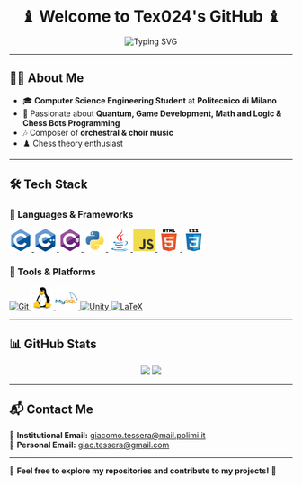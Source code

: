 <h1 align="center">♝ Welcome to Tex024's GitHub ♝</h1>

<p align="center">
  <img src="https://readme-typing-svg.herokuapp.com?font=Fira+Code&pause=1000&color=00A6FF&center=true&vCenter=true&width=500&lines=Computer+Science+Student;Quantum+Computing+Enthusiast;Game+Development;Chess+Bots" alt="Typing SVG">
</p>

---

## 🕵️‍♂ About Me
- 🎓 **Computer Science Engineering Student** at **Politecnico di Milano**  
- 💛 Passionate about **Quantum, Game Development, Math and Logic & Chess Bots Programming**  
- 🎶 Composer of **orchestral & choir music**  
- ♟️ Chess theory enthusiast

---

## 🛠️ Tech Stack  

### 🚀 Languages & Frameworks  
<p align="left">
  <a href="https://en.wikipedia.org/wiki/The_C_Programming_Language" target="_blank"> <img src="https://raw.githubusercontent.com/devicons/devicon/master/icons/c/c-original.svg" alt="C" width="40" height="40"/> </a>
  <a href="https://en.wikipedia.org/wiki/C%2B%2B" target="_blank"> <img src="https://raw.githubusercontent.com/devicons/devicon/master/icons/cplusplus/cplusplus-original.svg" alt="C++" width="40" height="40"/> </a>
  <a href="https://en.wikipedia.org/wiki/C_Sharp_(programming_language)" target="_blank"> <img src="https://raw.githubusercontent.com/devicons/devicon/master/icons/csharp/csharp-original.svg" alt="C#" width="40" height="40"/> </a>
  <a href="https://www.python.org/" target="_blank"> <img src="https://raw.githubusercontent.com/devicons/devicon/master/icons/python/python-original.svg" alt="Python" width="40" height="40"/> </a>
  <a href="https://www.java.com/" target="_blank"> <img src="https://raw.githubusercontent.com/devicons/devicon/master/icons/java/java-original.svg" alt="Java" width="40" height="40"/> </a>
  <a href="https://it.wikipedia.org/wiki/JavaScript" target="_blank"> <img src="https://raw.githubusercontent.com/devicons/devicon/master/icons/javascript/javascript-original.svg" alt="JavaScript" width="40" height="40"/> </a>
  <a href="https://it.wikipedia.org/wiki/HTML" target="_blank"> <img src="https://raw.githubusercontent.com/devicons/devicon/master/icons/html5/html5-original-wordmark.svg" alt="HTML" width="40" height="40"/> </a>
  <a href="https://it.wikipedia.org/wiki/CSS" target="_blank"> <img src="https://raw.githubusercontent.com/devicons/devicon/master/icons/css3/css3-original-wordmark.svg" alt="CSS" width="40" height="40"/> </a>
</p>

### 🔧 Tools & Platforms  
<p align="left">
  <a href="https://git-scm.com/" target="_blank"> <img src="https://www.vectorlogo.zone/logos/git-scm/git-scm-icon.svg" alt="Git" width="40" height="40"/> </a>
  <a href="https://www.linux.org/" target="_blank"> <img src="https://raw.githubusercontent.com/devicons/devicon/master/icons/linux/linux-original.svg" alt="Linux" width="40" height="40"/> </a>
  <a href="https://www.mysql.com/" target="_blank"> <img src="https://raw.githubusercontent.com/devicons/devicon/master/icons/mysql/mysql-original-wordmark.svg" alt="MySQL" width="40" height="40"/> </a>
  <a href="https://unity.com/" target="_blank"> <img src="https://www.vectorlogo.zone/logos/unity3d/unity3d-icon.svg" alt="Unity" width="40" height="40"/> </a>
  <a href="https://www.latex-project.org/" target="_blank"> <img src="https://upload.wikimedia.org/wikipedia/commons/9/92/LaTeX_logo.svg" alt="LaTeX" width="40" height="40"/> </a>
</p>

---

## 📊 GitHub Stats  
<p align="center">
  <img src="https://github-readme-stats.vercel.app/api?username=Tex024&show_icons=true&theme=tokyonight&hide_border=true&count_private=true" width="49%" />
  <img src="https://github-readme-streak-stats.herokuapp.com/?user=Tex024&theme=tokyonight&hide_border=true" width="49%" />
</p>

---

## 📬 Contact Me  
📧 **Institutional Email:** [giacomo.tessera@mail.polimi.it](mailto:giacomo.tessera@mail.polimi.it)  
📧 **Personal Email:** [giac.tessera@gmail.com](mailto:giac.tessera@gmail.com)  


---

🚀 **Feel free to explore my repositories and contribute to my projects!** 🚀  
